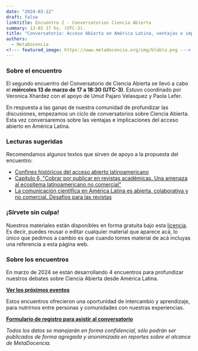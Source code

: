 ```yaml
---
date: "2024-03-12"
draft: false
linktitle: Encuentro 2 - Conversatorios Ciencia Abierta
summary: 13-03 17 hs. (UTC-3). 
title: "Conversatorio: Acceso Abierto en América Latina, ventajas e implicaciones"
authors:
  - MetaDocencia
<!--- featured_image: https://www.metadocencia.org/img/blabla.png --->
---
```


<!--- ![Grupo de Estudio Pre NASA TOPS, encuentro 1. Módulo 1: El “Ethos” de la Ciencia Abierta. Miércoles 24/01 a las 17 hs. (UTC-3). Coordina Melissa Black](https://www.metadocencia.org/img/blabla.jpg) --->

### Sobre el encuentro

El segundo encuentro del Conversatorio de Ciencia Abierta se llevó a cabo el **miércoles 13 de marzo de 17 a 18:30 (UTC-3)**. Estuvo coordinado por Veronica Xhardez con el apoyo de Umut Pajaro Velasquez y Paola Lefer.

En respuesta a las ganas de nuestra comunidad de profundizar las discusiones, empezamos un ciclo de conversatorios sobre Ciencia Abierta. Esta vez conversaremos sobre las ventajas e implicaciones del acceso abierto en América Latina.


### Lecturas sugeridas

Recomendamos algunos textos que sirven de apoyo a la propuesta del encuentro:

- [Confines históricos del acceso abierto latinoamericano](https://zenodo.org/records/4385309)
- [Capítulo 6, "Cobrar por publicar en revistas académicas. Una amenaza al ecositema latinoamericano no comercial"](https://www.clacso.org/wp-content/uploads/2022/01/Conocimiento-abierto.pdf)
- [La comunicación científica en América Latina es abierta, colaborativa y no comercial. Desafíos para las revistas](https://www.palabraclave.fahce.unlp.edu.ar/article/view/PCe065)

<!--- ### Materiales del evento

- [Presentación](https://docs.google.com/presentation/d/blabla/edit?usp=sharing)

- [Video del encuentro](https://youtu.be/SotP_QwBDj8)--->


### ¡Sírvete sin culpa!

Nuestros materiales están disponibles en forma gratuita bajo esta [licencia](https://creativecommons.org/licenses/by/4.0/deed.es). Es decir, puedes reusar o editar cualquier material que aparece acá, lo único que pedimos a cambio es que cuando tomes material de acá incluyas una referencia a esta página web.

### Sobre los encuentros

En marzo de 2024 se están desarrollando 4 encuentros para profundizar nuestros debates sobre Ciencia Abierta desde América Latina. 

**[Ver los próximos eventos](https://www.metadocencia.org/eventos)**

Estos encuentros ofrecieron una oportunidad de intercambio y aprendizaje, para nutrirnos entre personas y comunidades con nuestras experiencias.

**[Formulario de registro para asistir al conversatorio](https://docs.google.com/forms/d/e/1FAIpQLSe2_d08ZLEComUlsUwzHKPhiGcEuN2u1oq1gdvRcAXLfWz8ww/viewform)**

*Todos los datos se manejarán en forma confidencial, sólo podrán ser publicados de forma agregada y anonimizada en reportes sobre el alcance de MetaDocencia.*
